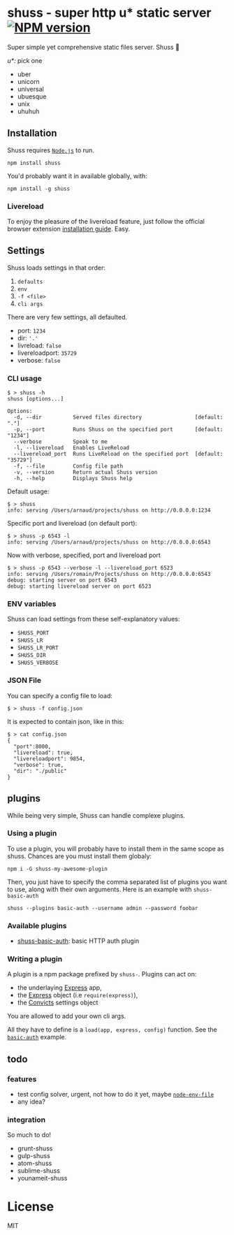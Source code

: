 # shuss - super http u* static server [![NPM version](https://badge.fury.io/js/shuss.png)](http://badge.fury.io/js/shuss)

Super simple yet comprehensive static files server. Shuss :ski:

_u*:_ pick one
* uber
* unicorn
* universal
* ubuesque
* unix
* uhuhuh

## Installation

Shuss requires [`Node.js`](http://nodejs.org/) to run.

```shell
npm install shuss
```

You'd probably want it in available globally, with:

```shell
npm install -g shuss
```

### Livereload

To enjoy the pleasure of the livereload feature, just follow the official browser extension [installation guide](http://feedback.livereload.com/knowledgebase/articles/86242-how-do-i-install-and-use-the-browser-extensions-). Easy.

## Settings

Shuss loads settings in that order:

1. `defaults`
2. `env`
3. `-f <file>`
4. `cli args`

There are very few settings, all defaulted.

* port: `1234`
* dir: `'.'`
* livreload: `false`
* livereloadport: `35729`
* verbose: `false`

### CLI usage
```shell
$ > shuss -h
shuss [options...]

Options:
  -d, --dir          Served files directory                 [default: "."]
  -p, --port         Runs Shuss on the specified port       [default: "1234"]
  --verbose          Speak to me
  -l, --livereload   Enables LiveReload
  --livereload_port  Runs LiveReload on the specified port  [default: "35729"]
  -f, --file         Config file path
  -v, --version      Return actual Shuss version
  -h, --help         Displays Shuss help
```

Default usage:

```shell
$ > shuss
info: serving /Users/arnaud/projects/shuss on http://0.0.0.0:1234
```

Specific port and livereload (on default port):

```shell
$ > shuss -p 6543 -l
info: serving /Users/arnaud/projects/shuss on http://0.0.0.0:6543
```
Now with verbose, specified, port and livereload port

```shell
$ > shuss -p 6543 --verbose -l --livereload_port 6523
info: serving /Users/romain/Projects/shuss on http://0.0.0.0:6543
debug: starting server on port 6543
debug: starting livereload server on port 6523
```

### ENV variables

Shuss can load settings from these self-explanatory values:

* `SHUSS_PORT`
* `SHUSS_LR`
* `SHUSS_LR_PORT`
* `SHUSS_DIR`
* `SHUSS_VERBOSE`

### JSON File

You can specify a config file to load:
```
$ > shuss -f config.json
```

It is expected to contain json, like in this:
```
$ > cat config.json
{
  "port":8000,
  "livereload": true,
  "livereloadport": 9854,
  "verbose": true,
  "dir": "./public"
}
```

## plugins

While being very simple, Shuss can handle complexe plugins.

### Using a plugin

To use a plugin, you will probably have to install them in the same scope as shuss. Chances are you must install them globaly:

```
npm i -G shuss-my-awesome-plugin
```

Then, you just have to specify the comma separated list of plugins you want to use, along with their own arguments. Here is an example with `shuss-basic-auth`

```
shuss --plugins basic-auth --username admin --password foobar
```

### Available plugins

* [shuss-basic-auth](https://github.com/ArnaudRinquin/shuss-basic-auth): basic HTTP auth plugin


### Writing a plugin

A plugin is a npm package prefixed by `shuss-`. Plugins can act on:

* the underlaying [Express](http://expressjs.com/) app,
* the [Express](http://expressjs.com/) object (i.e `require(express)`),
* the [Convicts](todo) settings object

You are allowed to add your own cli args.

All they have to define is a `load(app, express, config)` function. See the [`basic-auth`](https://github.com/ArnaudRinquin/shuss-basic-auth/blob/master/lib/shuss-basic-auth.coffee) example.

## todo

### features

* test config solver, urgent, not how to do it yet, maybe [`node-env-file`](https://www.npmjs.org/package/node-env-file)
* any idea?

### integration

So much to do!

* grunt-shuss
* gulp-shuss
* atom-shuss
* sublime-shuss
* younameit-shuss

License
=======

MIT
